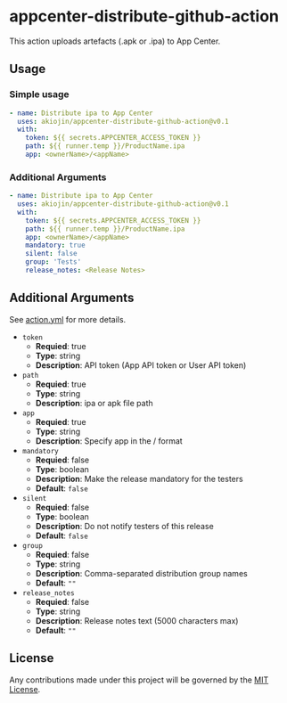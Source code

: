 # appcenter-distribute-github-action
This action uploads artefacts (.apk or .ipa) to App Center.

## Usage

### Simple usage
```yml
- name: Distribute ipa to App Center
  uses: akiojin/appcenter-distribute-github-action@v0.1
  with:
    token: ${{ secrets.APPCENTER_ACCESS_TOKEN }}
    path: ${{ runner.temp }}/ProductName.ipa
    app: <ownerName>/<appName>
```

### Additional Arguments
```yml
- name: Distribute ipa to App Center
  uses: akiojin/appcenter-distribute-github-action@v0.1
  with:
    token: ${{ secrets.APPCENTER_ACCESS_TOKEN }}
    path: ${{ runner.temp }}/ProductName.ipa
    app: <ownerName>/<appName>
    mandatory: true
    silent: false
    group: 'Tests'
    release_notes: <Release Notes>
```

## Additional Arguments
See [action.yml][1] for more details.

- `token`
  - **Requied**: true
  - **Type**: string
  - **Description**: API token (App API token or User API token)
- `path`
  - **Requied**: true
  - **Type**: string
  - **Description**: ipa or apk file path
- `app`
  - **Requied**: true
  - **Type**: string
  - **Description**: Specify app in the <ownerName>/<appName> format
- `mandatory`
  - **Requied**: false
  - **Type**: boolean
  - **Description**: Make the release mandatory for the testers
  - **Default**: `false`
- `silent`
  - **Requied**: false
  - **Type**: boolean
  - **Description**: Do not notify testers of this release
  - **Default**: `false`
- `group`
  - **Requied**: false
  - **Type**: string
  - **Description**: Comma-separated distribution group names
  - **Default**: `""`
- `release_notes`
  - **Requied**: false
  - **Type**: string
  - **Description**: Release notes text (5000 characters max)
  - **Default**: `""`

## License
Any contributions made under this project will be governed by the [MIT License][2].

[1]: https://github.com/akiojin/appcenter-distribute-github-action/blob/main/action.yml
[2]: https://github.com/akiojin/appcenter-distribute-github-action/blob/main/LICENSE